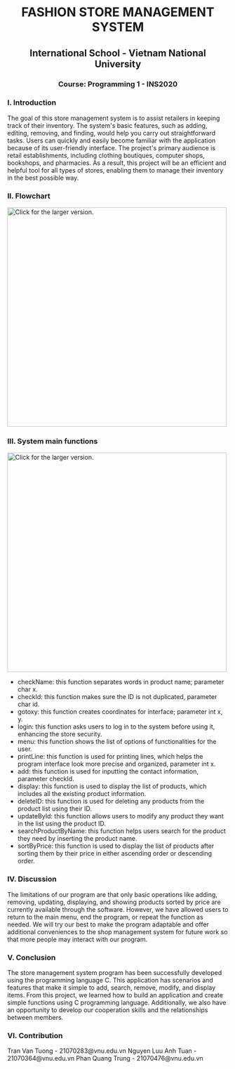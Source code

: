 <h1 align="center">FASHION STORE MANAGEMENT SYSTEM</h1>
<h2 align="center">International School - Vietnam National University</h2>
<h3 align="center">Course: Programming 1 - INS2020</h3>

<h3 align="left">I. Introduction</h3>
  The goal of this store management system is to assist retailers in keeping track of their inventory. The system's basic features, such as adding, editing, removing, and finding, would help you carry out straightforward tasks. Users can quickly and easily become familiar with the application because of its user-friendly interface. 
  The project's primary audience is retail establishments, including clothing boutiques, computer shops, bookshops, and pharmacies. As a result, this project will be an efficient and helpful tool for all types of stores, enabling them to manage their inventory in the best possible way.
  
<h3 align="left">II. Flowchart</h3>
<a href="https://drive.google.com/uc?export=view&id=1yI-K-yRGu3msKvbfNu4u0aLgRsVbeEtI"><img src="https://drive.google.com/uc?export=view&id=1yI-K-yRGu3msKvbfNu4u0aLgRsVbeEtI" style="width: 500px; max-width: 100%; height: auto" title="Click for the larger version." /></a>

<h3 align="left">III. System main functions</h3>
<a href="https://drive.google.com/uc?export=view&id=1jcNjvjp5797n47YirETvUk974LqFnGZv"><img src="https://drive.google.com/uc?export=view&id=1jcNjvjp5797n47YirETvUk974LqFnGZv" style="width: 500px; max-width: 100%; height: auto" title="Click for the larger version." /></a>

- checkName: this function separates words in product name; parameter char x.
- checkId: this function makes sure the ID is not duplicated, parameter char id.
- gotoxy: this function creates coordinates for interface; parameter int x, y.
- login: this function asks users to log in to the system before using it, enhancing the store security.
- menu: this function shows the list of options of functionalities for the user.
- printLine: this function is used for printing lines, which helps the program interface look more precise and organized, parameter int x.
- add: this function is used for inputting the contact information, parameter checkId.
- display: this function is used to display the list of products, which includes all the existing product information.
- deleteID: this function is used for deleting any products from the product list using their ID.
- updateById: this function allows users to modify any product they want in the list using the product ID.
- searchProductByName: this function helps users search for the product they need by inserting the product name.
- sortByPrice: this function is used to display the list of products after sorting them by their price in either ascending order or descending order.

<h3 align="left">IV. Discussion</h3>
The limitations of our program are that only basic operations like adding, removing, updating, displaying, and showing products sorted by price are currently available through
the software. However, we have allowed users to return to the main menu, end the program, or repeat the function as needed. We will try our best to make the program adaptable and offer additional conveniences to the shop management system for future work so that more people may interact with our program.

<h3 align="left">V. Conclusion</h3>
The store management system program has been successfully developed using the programming language C. This application has scenarios and features that make it simple to add, search, remove, modify, and display items. From this project, we learned how to build an application and create simple functions using C programming language. Additionally, we
also have an opportunity to develop our cooperation skills and the relationships between members.

<h3 align="left">VI. Contribution</h3>
Tran Van Tuong       - 21070283@vnu.edu.vn
Nguyen Luu Anh Tuan  - 21070364@vnu.edu.vn
Phan Quang Trung     - 21070476@vnu.edu.vn
